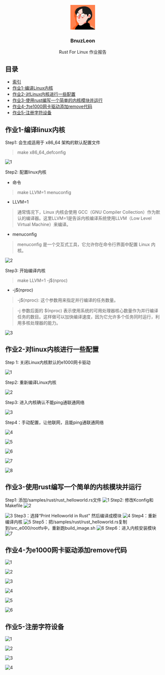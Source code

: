 <p align="center">
  <img src="imgs/bnuzleon.jpg" alt="Logo" width=80 height=80>
  <h3 align="center">BnuzLeon</h3>
  <p align="center">
    Rust For Linux 作业报告
  <br>
</p>


## 目录

- [索引](#目录)
- [作业1-编译Linux内核](#作业1-编译linux内核)
- [作业2-对Linux内核进行一些配置](#作业2-对linux内核进行一些配置)
- [作业3-使用rust编写一个简单的内核模块并运行](#作业3-使用rust编写一个简单的内核模块并运行)
- [作业4-为e1000网卡驱动添加remove代码](#作业4-为e1000网卡驱动添加remove代码)
- [作业5-注册字符设备](#作业5-注册字符设备)

## 作业1-编译linux内核

Step1: 会生成适用于 x86_64 架构的默认配置文件

> make x86_64_defconfig

![1](D:\work\rust\cicv-r4l-BnuzLeo-back\imgs\exercises_01\1.png)

Step2: 配置linux内核

- 命令

> make LLVM=1 menuconfig

- LLVM=1

> 通常情况下，Linux 内核会使用 GCC（GNU Compiler Collection）作为默认的编译器。这里LLVM=1是告诉内核编译系统使用LLVM（Low Level Virtual Machine）来编译。

- menuconfig

> menuconfig 是一个交互式工具，它允许你在命令行界面中配置 Linux 内核。

![2](D:\work\rust\cicv-r4l-BnuzLeo-back\imgs\exercises_01\2.png)

Step3: 开始编译内核

> make LLVM=1 -j$(nproc)

- -j$(nproc)

> -j$(nproc): 这个参数用来指定并行编译的任务数量。

> -j 参数后面的 $(nproc) 表示使用系统的可用处理器核心数量作为并行编译任务的数目。这样做可以加快编译速度，因为它允许多个任务同时运行，利用多核处理器的能力。

![3](D:\work\rust\cicv-r4l-BnuzLeo-back\imgs\exercises_01\3.png)



## 作业2-对linux内核进行一些配置

Step 1: 关闭Linux内核默认的e1000网卡驱动

![1](D:\work\rust\cicv-r4l-BnuzLeo-back\imgs\exercises_02\1.png)

Step2: 重新编译Linux内核

![2](D:\work\rust\cicv-r4l-BnuzLeo-back\imgs\exercises_02\2.png)

Step3: 进入内核确认不能ping通联通网络

![3](D:\work\rust\cicv-r4l-BnuzLeo-back\imgs\exercises_02\3.png)

Step4：手动配置，让他联网，且能ping通联通网络

![4](D:\work\rust\cicv-r4l-BnuzLeo-back\imgs\exercises_02\4.png)

![5](D:\work\rust\cicv-r4l-BnuzLeo-back\imgs\exercises_02\5.png)

![6](D:\work\rust\cicv-r4l-BnuzLeo-back\imgs\exercises_02\6.png)

![7](D:\work\rust\cicv-r4l-BnuzLeo-back\imgs\exercises_02\7.png)

![8](D:\work\rust\cicv-r4l-BnuzLeo-back\imgs\exercises_02\8.png)





## 作业3-使用rust编写一个简单的内核模块并运行
Step1: 添加/samples/rust/rust_helloworld.rs文件
![1](D:\work\rust\cicv-r4l-BnuzLeo-back\imgs\exercises_03\1.png)
Step2: 修改Kconfig和Makefile
![2](D:\work\rust\cicv-r4l-BnuzLeo-back\imgs\exercises_03\2.png)

![3](D:\work\rust\cicv-r4l-BnuzLeo-back\imgs\exercises_03\3.png)
Step3：选择“Print Helloworld in Rust" 然后编译成模块
![4](D:\work\rust\cicv-r4l-BnuzLeo-back\imgs\exercises_03\4.png)
Step4：重新编译内核
![5](D:\work\rust\cicv-r4l-BnuzLeo-back\imgs\exercises_03\5.png)
Step5：把/samples/rust/rust_helloworld.rs复制到/src_e000/rootfs中，重新跑build_image.sh
![6](D:\work\rust\cicv-r4l-BnuzLeo-back\imgs\exercises_03\6.png)
Step6：进入内核安装模块
![7](D:\work\rust\cicv-r4l-BnuzLeo-back\imgs\exercises_03\7.png)

## 作业4-为e1000网卡驱动添加remove代码

![1](D:\work\rust\cicv-r4l-BnuzLeo-back\imgs\exercises_04\1.png)

![2](D:\work\rust\cicv-r4l-BnuzLeo-back\imgs\exercises_04\2.png)

![3](D:\work\rust\cicv-r4l-BnuzLeo-back\imgs\exercises_04\3.png)

![4](D:\work\rust\cicv-r4l-BnuzLeo-back\imgs\exercises_04\4.png)

![5](D:\work\rust\cicv-r4l-BnuzLeo-back\imgs\exercises_04\5.png)

![6](D:\work\rust\cicv-r4l-BnuzLeo-back\imgs\exercises_04\6.png)

## 作业5-注册字符设备

![1](D:\work\rust\cicv-r4l-BnuzLeo-back\imgs\exercises_05\1.png)

![2](D:\work\rust\cicv-r4l-BnuzLeo-back\imgs\exercises_05\2.png)

![3](D:\work\rust\cicv-r4l-BnuzLeo-back\imgs\exercises_05\3.png)

![4](D:\work\rust\cicv-r4l-BnuzLeo-back\imgs\exercises_05\4.png)